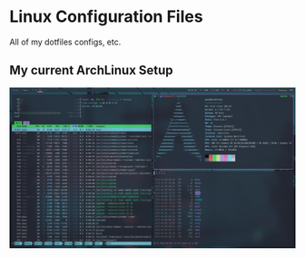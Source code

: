 # Linux Configuration Files

All of my dotfiles configs, etc.

## My current ArchLinux Setup

![This is an image](Screenshot.png)

